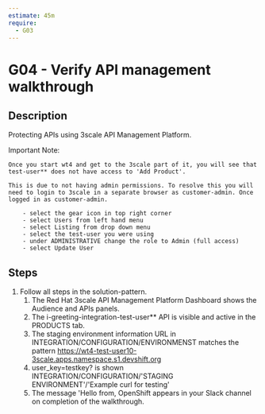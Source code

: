```yaml
---
estimate: 45m
require:
  - G03
---
```


# G04 - Verify API management walkthrough

## Description

Protecting APIs using 3scale API Management Platform.

Important Note:

    Once you start wt4 and get to the 3scale part of it, you will see that test-user** does not have access to 'Add Product'.

    This is due to not having admin permissions. To resolve this you will need to login to 3scale in a separate browser as customer-admin. Once logged in as customer-admin.

        - select the gear icon in top right corner
        - select Users from left hand menu
        - select Listing from drop down menu
        - select the test-user you were using
        - under ADMINISTRATIVE change the role to Admin (full access)
        - select Update User

## Steps

1. Follow all steps in the solution-pattern.
   1. The Red Hat 3scale API Management Platform Dashboard shows the Audience and APIs panels.
   2. The i-greeting-integration-test-user\*\* API is visible and active in the PRODUCTS tab.
   3. The staging environment information URL in INTEGRATION/CONFIGURATION/ENVIRONMENST matches the pattern https://wt4-test-user10-3scale.apps.namespace.s1.devshift.org
   4. user_key=testkey? is shown INTEGRATION/CONFIGURATION/'STAGING ENVIRONMENT'/'Example curl for testing'
   5. The message 'Hello from, OpenShift appears in your Slack channel on completion of the walkthrough.
